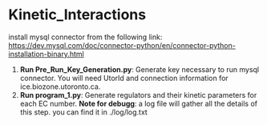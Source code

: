 # Kinetic_Interactions

install mysql connector from the following link:
https://dev.mysql.com/doc/connector-python/en/connector-python-installation-binary.html

1) **Run Pre_Run_Key_Generation.py**: Generate key necessary to run mysql connector. You will need UtorId and connection information for ice.biozone.utoronto.ca.
2) **Run program_1.py**: Generate regulators and their kinetic parameters for each EC number. 
  **Note for debugg**: a log file will gather all the details of this step. you can find it in ./log/log.txt

